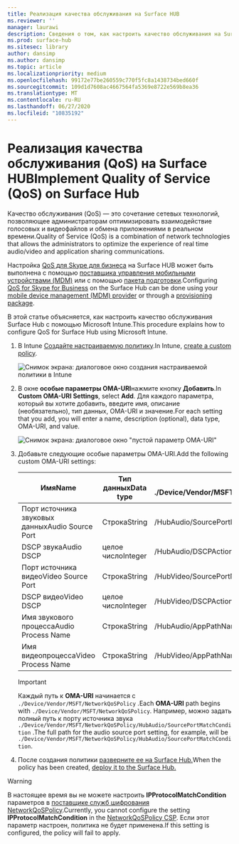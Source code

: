```yaml
---
title: Реализация качества обслуживания на Surface HUB
ms.reviewer: ''
manager: laurawi
description: Сведения о том, как настроить качество обслуживания на Surface Hub.
ms.prod: surface-hub
ms.sitesec: library
author: dansimp
ms.author: dansimp
ms.topic: article
ms.localizationpriority: medium
ms.openlocfilehash: 99172e77be260559c770f5fc8a1438734bed660f
ms.sourcegitcommit: 109d1d7608ac4667564fa5369e8722e569b8ea36
ms.translationtype: MT
ms.contentlocale: ru-RU
ms.lasthandoff: 06/27/2020
ms.locfileid: "10835192"
---
```

# <span data-ttu-id="d74f1-103">Реализация качества обслуживания (QoS) на Surface HUB</span><span class="sxs-lookup"><span data-stu-id="d74f1-103">Implement Quality of Service (QoS) on Surface Hub</span></span>

<span data-ttu-id="d74f1-104">Качество обслуживания (QoS) — это сочетание сетевых технологий, позволяющее администраторам оптимизировать взаимодействие голосовых и видеофайлов и обмена приложениями в реальном времени.</span><span class="sxs-lookup"><span data-stu-id="d74f1-104">Quality of Service (QoS) is a combination of network technologies that allows the administrators to optimize the experience of real time audio/video and application sharing communications.</span></span>
 
<span data-ttu-id="d74f1-105">Настройка [QoS для Skype для бизнеса](https://docs.microsoft.com/windows/client-management/mdm/networkqospolicy-csp) на Surface HUB может быть выполнена с помощью [поставщика управления мобильными устройствами (MDM)](manage-settings-with-mdm-for-surface-hub.md) или с помощью [пакета подготовки](provisioning-packages-for-surface-hub.md).</span><span class="sxs-lookup"><span data-stu-id="d74f1-105">Configuring [QoS for Skype for Business](https://docs.microsoft.com/windows/client-management/mdm/networkqospolicy-csp) on the Surface Hub can be done using your [mobile device management (MDM) provider](manage-settings-with-mdm-for-surface-hub.md) or through a [provisioning package](provisioning-packages-for-surface-hub.md).</span></span> 
 
 
<span data-ttu-id="d74f1-106">В этой статье объясняется, как настроить качество обслуживания Surface Hub с помощью Microsoft Intune.</span><span class="sxs-lookup"><span data-stu-id="d74f1-106">This procedure explains how to configure QoS for Surface Hub using Microsoft Intune.</span></span> 

1. <span data-ttu-id="d74f1-107">В Intune [Создайте настраиваемую политику](https://docs.microsoft.com/intune/custom-settings-configure).</span><span class="sxs-lookup"><span data-stu-id="d74f1-107">In Intune, [create a custom policy](https://docs.microsoft.com/intune/custom-settings-configure).</span></span>

    ![Снимок экрана: диалоговое окно создания настраиваемой политики в Intune](images/qos-create.png)

2. <span data-ttu-id="d74f1-109">В окне **особые параметры OMA-URI**нажмите кнопку **Добавить**.</span><span class="sxs-lookup"><span data-stu-id="d74f1-109">In **Custom OMA-URI Settings**, select **Add**.</span></span> <span data-ttu-id="d74f1-110">Для каждого параметра, который вы хотите добавить, введите имя, описание (необязательно), тип данных, OMA-URI и значение.</span><span class="sxs-lookup"><span data-stu-id="d74f1-110">For each setting that you add, you will enter a name, description (optional), data type, OMA-URI, and value.</span></span>

    ![Снимок экрана: диалоговое окно "пустой параметр OMA-URI"](images/qos-setting.png)

3. <span data-ttu-id="d74f1-112">Добавьте следующие особые параметры OMA-URI.</span><span class="sxs-lookup"><span data-stu-id="d74f1-112">Add the following custom OMA-URI settings:</span></span>

    <span data-ttu-id="d74f1-113">Имя</span><span class="sxs-lookup"><span data-stu-id="d74f1-113">Name</span></span> | <span data-ttu-id="d74f1-114">Тип данных</span><span class="sxs-lookup"><span data-stu-id="d74f1-114">Data type</span></span> | <span data-ttu-id="d74f1-115">OMA-URI</span><span class="sxs-lookup"><span data-stu-id="d74f1-115">OMA-URI</span></span><br><span data-ttu-id="d74f1-116">./Device/Vendor/MSFT/NetworkQoSPolicy</span><span class="sxs-lookup"><span data-stu-id="d74f1-116">./Device/Vendor/MSFT/NetworkQoSPolicy</span></span> |  <span data-ttu-id="d74f1-117">Значение</span><span class="sxs-lookup"><span data-stu-id="d74f1-117">Value</span></span>
    --- | --- | --- | ---
    <span data-ttu-id="d74f1-118">Порт источника звуковых данных</span><span class="sxs-lookup"><span data-stu-id="d74f1-118">Audio Source Port</span></span> | <span data-ttu-id="d74f1-119">Строка</span><span class="sxs-lookup"><span data-stu-id="d74f1-119">String</span></span> |  <span data-ttu-id="d74f1-120">/HubAudio/SourcePortMatchCondition</span><span class="sxs-lookup"><span data-stu-id="d74f1-120">/HubAudio/SourcePortMatchCondition</span></span>  |   <span data-ttu-id="d74f1-121">Получение значений от администратора Skype</span><span class="sxs-lookup"><span data-stu-id="d74f1-121">Get the values from your Skype administrator</span></span>
    <span data-ttu-id="d74f1-122">DSCP звука</span><span class="sxs-lookup"><span data-stu-id="d74f1-122">Audio DSCP</span></span> | <span data-ttu-id="d74f1-123">целое число</span><span class="sxs-lookup"><span data-stu-id="d74f1-123">Integer</span></span> |  <span data-ttu-id="d74f1-124">/HubAudio/DSCPAction</span><span class="sxs-lookup"><span data-stu-id="d74f1-124">/HubAudio/DSCPAction</span></span>  |   <span data-ttu-id="d74f1-125">46</span><span class="sxs-lookup"><span data-stu-id="d74f1-125">46</span></span>
    <span data-ttu-id="d74f1-126">Порт источника видео</span><span class="sxs-lookup"><span data-stu-id="d74f1-126">Video Source Port</span></span> | <span data-ttu-id="d74f1-127">Строка</span><span class="sxs-lookup"><span data-stu-id="d74f1-127">String</span></span> |  <span data-ttu-id="d74f1-128">/HubVideo/SourcePortMatchCondition</span><span class="sxs-lookup"><span data-stu-id="d74f1-128">/HubVideo/SourcePortMatchCondition</span></span>   |  <span data-ttu-id="d74f1-129">Получение значений от администратора Skype</span><span class="sxs-lookup"><span data-stu-id="d74f1-129">Get the values from your Skype administrator</span></span>
    <span data-ttu-id="d74f1-130">DSCP видео</span><span class="sxs-lookup"><span data-stu-id="d74f1-130">Video DSCP</span></span> | <span data-ttu-id="d74f1-131">целое число</span><span class="sxs-lookup"><span data-stu-id="d74f1-131">Integer</span></span> |  <span data-ttu-id="d74f1-132">/HubVideo/DSCPAction</span><span class="sxs-lookup"><span data-stu-id="d74f1-132">/HubVideo/DSCPAction</span></span>   |   <span data-ttu-id="d74f1-133">34</span><span class="sxs-lookup"><span data-stu-id="d74f1-133">34</span></span>
    <span data-ttu-id="d74f1-134">Имя звукового процесса</span><span class="sxs-lookup"><span data-stu-id="d74f1-134">Audio Process Name</span></span> | <span data-ttu-id="d74f1-135">Строка</span><span class="sxs-lookup"><span data-stu-id="d74f1-135">String</span></span> |  <span data-ttu-id="d74f1-136">/HubAudio/AppPathNameMatchCondition</span><span class="sxs-lookup"><span data-stu-id="d74f1-136">/HubAudio/AppPathNameMatchCondition</span></span>  |   <span data-ttu-id="d74f1-137">Microsoft.PPISkype.Windows.exe</span><span class="sxs-lookup"><span data-stu-id="d74f1-137">Microsoft.PPISkype.Windows.exe</span></span>
    <span data-ttu-id="d74f1-138">Имя видеопроцесса</span><span class="sxs-lookup"><span data-stu-id="d74f1-138">Video Process Name</span></span> | <span data-ttu-id="d74f1-139">Строка</span><span class="sxs-lookup"><span data-stu-id="d74f1-139">String</span></span> |  <span data-ttu-id="d74f1-140">/HubVideo/AppPathNameMatchCondition</span><span class="sxs-lookup"><span data-stu-id="d74f1-140">/HubVideo/AppPathNameMatchCondition</span></span>  |   <span data-ttu-id="d74f1-141">Microsoft.PPISkype.Windows.exe</span><span class="sxs-lookup"><span data-stu-id="d74f1-141">Microsoft.PPISkype.Windows.exe</span></span>

    >[!IMPORTANT]
    ><span data-ttu-id="d74f1-142">Каждый путь к **OMA-URI** начинается с `./Device/Vendor/MSFT/NetworkQoSPolicy` .</span><span class="sxs-lookup"><span data-stu-id="d74f1-142">Each **OMA-URI** path begins with `./Device/Vendor/MSFT/NetworkQoSPolicy`.</span></span> <span data-ttu-id="d74f1-143">Например, можно задать полный путь к порту источника звука `./Device/Vendor/MSFT/NetworkQoSPolicy/HubAudio/SourcePortMatchCondition` .</span><span class="sxs-lookup"><span data-stu-id="d74f1-143">The full path for the audio source port setting, for example, will be `./Device/Vendor/MSFT/NetworkQoSPolicy/HubAudio/SourcePortMatchCondition`.</span></span>




4. <span data-ttu-id="d74f1-144">После создания политики [разверните ее на Surface Hub.](manage-settings-with-mdm-for-surface-hub.md#manage-surface-hub-settings-with-mdm)</span><span class="sxs-lookup"><span data-stu-id="d74f1-144">When the policy has been created, [deploy it to the Surface Hub.](manage-settings-with-mdm-for-surface-hub.md#manage-surface-hub-settings-with-mdm)</span></span>


>[!WARNING]
><span data-ttu-id="d74f1-145">В настоящее время вы не можете настроить **IPProtocolMatchCondition** параметров в [поставщике служб шифрования NetworkQoSPolicy](https://docs.microsoft.com/windows/client-management/mdm/networkqospolicy-csp).</span><span class="sxs-lookup"><span data-stu-id="d74f1-145">Currently, you cannot configure the setting **IPProtocolMatchCondition** in the [NetworkQoSPolicy CSP](https://docs.microsoft.com/windows/client-management/mdm/networkqospolicy-csp).</span></span> <span data-ttu-id="d74f1-146">Если этот параметр настроен, политика не будет применена.</span><span class="sxs-lookup"><span data-stu-id="d74f1-146">If this setting is configured, the policy will fail to apply.</span></span>
 
